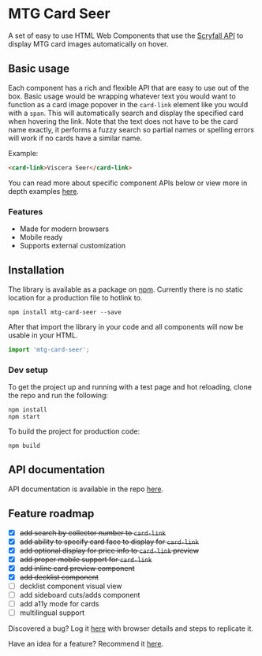 # MTG Card Seer

A set of easy to use HTML Web Components that use the [Scryfall API](https://scryfall.com/) to display MTG card images automatically on hover.

## Basic usage

Each component has a rich and flexible API that are easy to use out of the box. Basic usage would be wrapping whatever text you would want to function as a card image popover in the `card-link` element like you would with a `span`. This will automatically search and display the specified card when hovering the link. Note that the text does not have to be the card name exactly, it performs a fuzzy search so partial names or spelling errors will work if no cards have a similar name.

Example:
```html
<card-link>Viscera Seer</card-link>
```

You can read more about specific component APIs below or view more in depth examples [here](example/index.html).

### Features

- Made for modern browsers
- Mobile ready
- Supports external customization

## Installation

The library is available as a package on [npm](https://www.npmjs.com/package/mtg-card-seer). Currently there is no static location for a production file to hotlink to.

```
npm install mtg-card-seer --save
```

After that import the library in your code and all components will now be usable in your HTML.

```js
import 'mtg-card-seer';
```

### Dev setup

To get the project up and running with a test page and hot reloading, clone the repo and run the following:

```
npm install
npm start
```

To build the project for production code:

```
npm build
```

## API documentation

API documentation is available in the repo [here](API.md).

## Feature roadmap

- [x] ~~add search by collector number to `card-link`~~
- [x] ~~add ability to specify card face to display for `card-link`~~
- [x] ~~add optional display for price info to `card-link` preview~~
- [x] ~~add proper mobile support for `card-link`~~
- [x] ~~add inline card preview component~~
- [x] ~~add decklist component~~
- [ ] decklist component visual view
- [ ] add sideboard cuts/adds component
- [ ] add a11y mode for cards
- [ ] multilingual support

Discovered a bug? Log it [here](https://github.com/im-sticky/mtg-card-seer/issues) with browser details and steps to replicate it.

Have an idea for a feature? Recommend it [here](https://github.com/im-sticky/mtg-card-seer/issues).